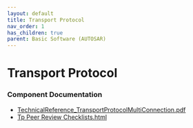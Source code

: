 ```yaml
---
layout: default
title: Transport Protocol
nav_order: 1
has_children: true
parent: Basic Software (AUTOSAR)
---
```

# Transport Protocol
### Component Documentation

- [TechnicalReference_TransportProtocolMultiConnection.pdf](doc/TechnicalReference_TransportProtocolMultiConnection.pdf)
- [Tp Peer Review Checklists.html](doc/Tp%20Peer%20Review%20Checklists.html)

